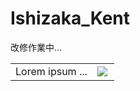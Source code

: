 
# Ishizaka_Kent

改修作業中…

<table border="0">
 <tr>
    <td>Lorem ipsum ...</td>
    <td>

<a href="https://github.com/anuraghazra/github-readme-stats">
      <img align="left" src="https://github-readme-stats.vercel.app/api/top-langs/?username=Ishizaka-K&hide_border=true&show_icons=true&layout=donut-vertical&text_color=f5f5f2&title_color=f5f5f2&bg_color=74,667eea,764ba2&locale=ja&custom_title=使用言語割合&hide=LLVM&langs_count=4" />
</a> 
   </td>
 </tr>

</table>




